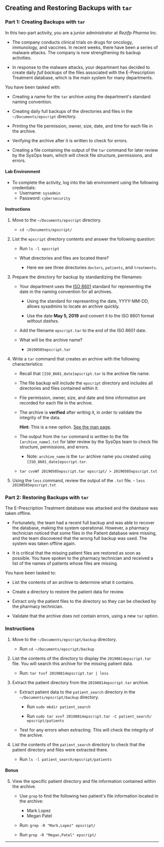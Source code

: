 ## Creating and Restoring Backups with `tar`

### Part 1: Creating Backups with `tar`

In this two-part activity, you are a junior administrator at *Rezifp Pharma Inc.*

- The company conducts clinical trials on drugs for oncology, immunology, and vaccines.  In recent weeks, there have been a series of malware attacks. The company is now strengthening its backup activities.   

- In response to the malware attacks, your department has decided to create daily *full backups* of the files associated with the E-Prescription Treatment database, which is the main system for many departments. 

You have been tasked with:

- Creating a name for the `tar` archive using the department's standard naming convention.
 
- Creating daily full backups of the directories and files in the `~/Documents/epscript` directory.

- Printing the file permission, owner, size, date, and time for each file in the archive.
 
- Verifying the archive after it is written to check for errors.

- Creating a file containing the output of the `tar` command for later review by the SysOps team, which will check file structure, permissions, and errors.

#### Lab Environment

- To complete the activity, log into the lab environment using the following credentials:  
    - Username: `sysadmin` 
    - Password: `cybersecurity`

#### Instructions

1. Move to the `~/Documents/epscript` directory.
   - `cd ~/Documents/epscript/`  

2. List the `epscript` directory contents and answer the following question:
   - Run `ls -l epscript`

    - What directories and files are located there? 
      - Here we see three directories `doctors`, `patients`, and `treatments`.

3. Prepare the directory for backup by standardizing the filenames:

    - Your department uses the [ISO 8601](https://www.cl.cam.ac.uk/~mgk25/iso-time.html) standard for representing the date in the naming convention for all archives.    
        
        - Using the standard for representing the date, YYYY-MM-DD, allows sysadmins to locate an archive quickly.

        - Use the date **May 5, 2019** and convert it to the ISO 8601 format *without dashes*.

    - Add the filename `epscript.tar` to the end of the ISO 8601 date.

    - What will be the archive name?
        - `20190505epscript.tar`

4.  Write a `tar` command that creates an archive with the following characteristics:

    - Recall that `[ISO_8601_date]epscript.tar` is the archive file name.

    - The file backup will include the `epscript` directory and includes all directories and files contained within it.

    - File permission, owner, size, and date and time information are recorded for each file in the archive.

    - The archive is **verified** after writing it, in order to validate the integrity of the data.

        **Hint:** This is a new option. [See the man page](http://man7.org/linux/man-pages/man1/tar.1.html).

    - The output from the `tar` command is written to the file `[archive_name].txt` for later review by the SysOps team to check file structure, permissions, and errors.

        - Note: `archive_name` is the `tar` archive name you created using `[ISO_8601_date]epscript.tar`.

    - `tar cvvWf 20190505epscript.tar epscript/ > 20190505epscript.txt`

5.  Using the `less` command, review the output of the `.txt` file.
        - `less 20190505epscript.txt`

### Part 2: Restoring Backups with `tar`

The E-Prescription Treatment database was attacked and the database was taken offline. 

- Fortunately, the team had a recent full backup and was able to recover the database, making the system operational. However, a pharmacy technician noticed that some files in the Patient database were missing, and the team discovered that the wrong full backup was used. The system was taken offline again.

- It is critical that the missing patient files are restored as soon as possible. You have spoken to the pharmacy technician and received a list of the names of patients whose files are missing.  

You have been tasked to:

- List the contents of an archive to determine what it contains.

- Create a directory to restore the patient data for review.

- Extract only the patient files to the directory so they can be checked by the pharmacy technician. 

- Validate that the archive does not contain errors, using a new `tar` option.


### Instructions 

1. Move to the `~/Documents/epscript/backup` directory.
    - Run `cd ~/Documents/epscript/backup`

2. List the contents of the directory to display the `20190814epscript.tar` file. You will search this archive for the missing patient data.
   - Run: `tar tvvf 20190814epscript.tar | less`

3. Extract the patient directory from the `20190814epscript.tar` archive.  


    - Extract patient data to the `patient_search` directory in the `~/Documents/epscript/backup` directory.   
        - Run  `sudo mkdir patient_search`

        - Run  `sudo tar xvvf 20190814epscript.tar -C patient_search/ epscript/patients`
    - Test for any errors when extracting. This will check the integrity of the archive.

4. List the contents of the `patient_search` directory to check that the patient directory and files were extracted there.   
   - Run  `ls -l patient_search/epscript/patients`

#### Bonus

5. View the specific patient directory and file information contained within the archive.

    - Use `grep` to find the following two patient's file information located in the archive:
      - Mark Lopez
      - Megan Patel

    - Run: `grep -R "Mark,Lopez" epscript/`   
    - Run `grep -R "Megan,Patel" epscript/`   
---